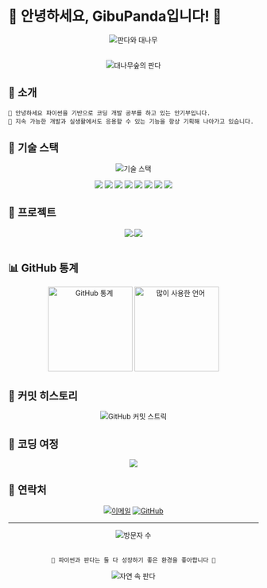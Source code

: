 # 🐼 안녕하세요, GibuPanda입니다! 🎋

<div align="center">
  <img src="https://img.shields.io/badge/🎋-판다와_대나무-brightgreen?style=for-the-badge&logo=github" alt="판다와 대나무"/>
  <br><br>
  
  ![대나무숲의 판다](https://media.giphy.com/media/dIBLtclYzQPgMdvuPP/giphy.gif)
</div>

## 🎋 소개

```
🐼 안녕하세요 파이썬을 기반으로 코딩 개발 공부를 하고 있는 안기부입니다.
🎋 지속 가능한 개발과 실생활에서도 응용할 수 있는 기능을 항상 기획해 나아가고 있습니다.
```

## 🌿 기술 스택

<div align="center">
  
![기술 스택](https://img.shields.io/badge/기술_스택-대나무처럼_쑥쑥-brightgreen)

<img src="https://img.shields.io/badge/Python-3776AB?style=for-the-badge&logo=python&logoColor=white" />
<img src="https://img.shields.io/badge/HTML5-E34F26?style=for-the-badge&logo=html5&logoColor=white" />
<img src="https://img.shields.io/badge/CSS3-1572B6?style=for-the-badge&logo=css3&logoColor=white" />
<img src="https://img.shields.io/badge/JavaScript-F7DF1E?style=for-the-badge&logo=javascript&logoColor=black" />
<img src="https://img.shields.io/badge/SQL-4479A1?style=for-the-badge&logo=mysql&logoColor=white" />
<img src="https://img.shields.io/badge/Docker-2496ED?style=for-the-badge&logo=docker&logoColor=white" />
<img src="https://img.shields.io/badge/Git-F05032?style=for-the-badge&logo=git&logoColor=white" />
<img src="https://img.shields.io/badge/Dart-0175C2?style=for-the-badge&logo=dart&logoColor=white" />
</div>

## 🎋 프로젝트

<div align="center">
  <a href="https://github.com/gibupanda/project1">
    <img align="center" src="https://github-readme-stats.vercel.app/api/pin/?username=gibupanda&repo=project1&theme=vue&border_color=1ED760" />
  </a>
  <a href="https://github.com/gibupanda/project2">
    <img align="center" src="https://github-readme-stats.vercel.app/api/pin/?username=gibupanda&repo=project2&theme=vue&border_color=1ED760" />
  </a>
</div>
<br>

## 📊 GitHub 통계

<div align="center">
  <img src="https://github-readme-stats.vercel.app/api?username=gibupanda&show_icons=true&theme=vue&border_color=1ED760&icon_color=1ED760&title_color=1ED760" alt="GitHub 통계" height="170"/>
  <img src="https://github-readme-stats.vercel.app/api/top-langs/?username=gibupanda&layout=compact&theme=vue&border_color=1ED760&title_color=1ED760" alt="많이 사용한 언어" height="170"/>
</div>

## 🎋 커밋 히스토리

<div align="center">
  
  ![GitHub 커밋 스트릭](https://github-readme-streak-stats.herokuapp.com/?user=gibupanda&theme=vue&border=1ED760&ring=1ED760&fire=35B142&currStreakLabel=1ED760)
</div>

## 🌿 코딩 여정

<div align="center">
  
  <img src="https://quotes-github-readme.vercel.app/api?type=horizontal&theme=light&quote=파이썬으로%20시작해%20실생활에%20유용한%20코드를%20만들어갑니다&author=안기부" />
</div>

## 🌱 연락처

<div align="center">
  
[![이메일](https://img.shields.io/badge/Email-D14836?style=for-the-badge&logo=gmail&logoColor=white)](mailto:your-email@example.com)
[![GitHub](https://img.shields.io/badge/GitHub-100000?style=for-the-badge&logo=github&logoColor=white)](https://github.com/gibupanda)
</div>

---

<div align="center">
  <img src="https://komarev.com/ghpvc/?username=gibupanda&color=brightgreen&style=flat" alt="방문자 수" />
  <br><br>
  
  ```
  🎍 파이썬과 판다는 둘 다 성장하기 좋은 환경을 좋아합니다 🎍
  ```
  
  ![자연 속 판다](https://media.giphy.com/media/SRrOYXNffvPtrE742h/giphy.gif)
</div>
